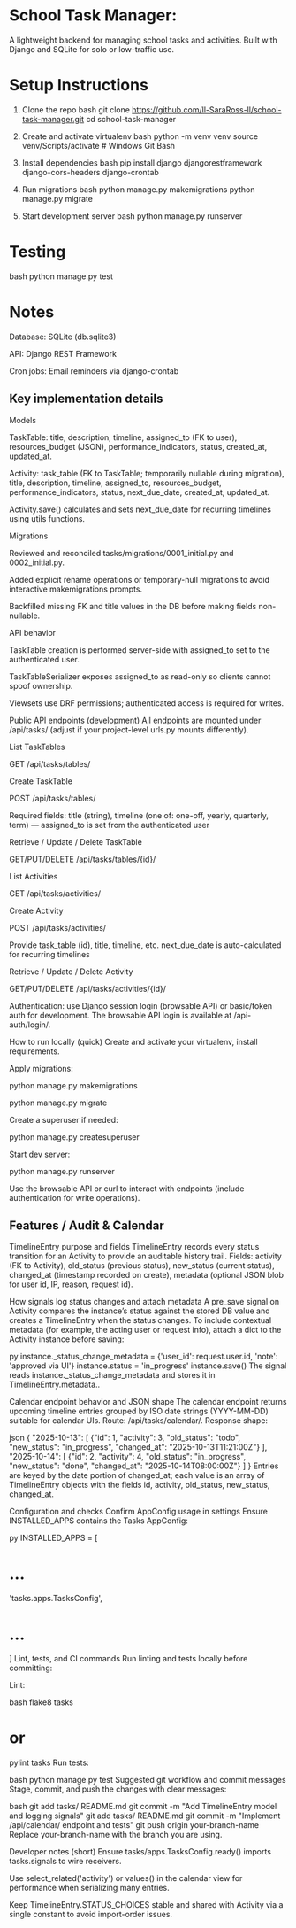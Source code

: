 # School Task Manager: 
A lightweight backend for managing school tasks and activities. Built with Django and SQLite for solo or low-traffic use.

# Setup Instructions
1. Clone the repo
bash
git clone https://github.com/ll-SaraRoss-ll/school-task-manager.git
cd school-task-manager

2. Create and activate virtualenv
bash
python -m venv venv
source venv/Scripts/activate  # Windows Git Bash

3. Install dependencies
bash
pip install django djangorestframework django-cors-headers django-crontab

4. Run migrations
bash
python manage.py makemigrations
python manage.py migrate

5. Start development server
bash
python manage.py runserver

# Testing
bash
python manage.py test

# Notes
Database: SQLite (db.sqlite3)

API: Django REST Framework

Cron jobs: Email reminders via django-crontab


## Key implementation details
Models

TaskTable: title, description, timeline, assigned_to (FK to user), resources_budget (JSON), performance_indicators, status, created_at, updated_at.

Activity: task_table (FK to TaskTable; temporarily nullable during migration), title, description, timeline, assigned_to, resources_budget, performance_indicators, status, next_due_date, created_at, updated_at.

Activity.save() calculates and sets next_due_date for recurring timelines using utils functions.

Migrations

Reviewed and reconciled tasks/migrations/0001_initial.py and 0002_initial.py.

Added explicit rename operations or temporary-null migrations to avoid interactive makemigrations prompts.

Backfilled missing FK and title values in the DB before making fields non-nullable.

API behavior

TaskTable creation is performed server-side with assigned_to set to the authenticated user.

TaskTableSerializer exposes assigned_to as read-only so clients cannot spoof ownership.

Viewsets use DRF permissions; authenticated access is required for writes.

Public API endpoints (development)
All endpoints are mounted under /api/tasks/ (adjust if your project-level urls.py mounts differently).

List TaskTables

GET /api/tasks/tables/

Create TaskTable

POST /api/tasks/tables/

Required fields: title (string), timeline (one of: one-off, yearly, quarterly, term) — assigned_to is set from the authenticated user

Retrieve / Update / Delete TaskTable

GET/PUT/DELETE /api/tasks/tables/{id}/

List Activities

GET /api/tasks/activities/

Create Activity

POST /api/tasks/activities/

Provide task_table (id), title, timeline, etc. next_due_date is auto-calculated for recurring timelines

Retrieve / Update / Delete Activity

GET/PUT/DELETE /api/tasks/activities/{id}/

Authentication: use Django session login (browsable API) or basic/token auth for development. The browsable API login is available at /api-auth/login/.

How to run locally (quick)
Create and activate your virtualenv, install requirements.

Apply migrations:

python manage.py makemigrations

python manage.py migrate

Create a superuser if needed:

python manage.py createsuperuser

Start dev server:

python manage.py runserver

Use the browsable API or curl to interact with endpoints (include authentication for write operations).

## Features / Audit & Calendar
TimelineEntry purpose and fields TimelineEntry records every status transition for an Activity to provide an auditable history trail. Fields: activity (FK to Activity), old_status (previous status), new_status (current status), changed_at (timestamp recorded on create), metadata (optional JSON blob for user id, IP, reason, request id).

How signals log status changes and attach metadata A pre_save signal on Activity compares the instance’s status against the stored DB value and creates a TimelineEntry when the status changes. To include contextual metadata (for example, the acting user or request info), attach a dict to the Activity instance before saving:

py
instance._status_change_metadata = {'user_id': request.user.id, 'note': 'approved via UI'}
instance.status = 'in_progress'
instance.save()
The signal reads instance._status_change_metadata and stores it in TimelineEntry.metadata..

Calendar endpoint behavior and JSON shape The calendar endpoint returns upcoming timeline entries grouped by ISO date strings (YYYY-MM-DD) suitable for calendar UIs. Route: /api/tasks/calendar/. Response shape:

json
{
  "2025-10-13": [
    {"id": 1, "activity": 3, "old_status": "todo", "new_status": "in_progress", "changed_at": "2025-10-13T11:21:00Z"}
  ],
  "2025-10-14": [
    {"id": 2, "activity": 4, "old_status": "in_progress", "new_status": "done", "changed_at": "2025-10-14T08:00:00Z"}
  ]
}
Entries are keyed by the date portion of changed_at; each value is an array of TimelineEntry objects with the fields id, activity, old_status, new_status, changed_at.

Configuration and checks
Confirm AppConfig usage in settings Ensure INSTALLED_APPS contains the Tasks AppConfig:

py
INSTALLED_APPS = [
  # ...
  'tasks.apps.TasksConfig',
  # ...
]
Lint, tests, and CI commands Run linting and tests locally before committing:

Lint:

bash
flake8 tasks
# or
pylint tasks
Run tests:

bash
python manage.py test
Suggested git workflow and commit messages Stage, commit, and push the changes with clear messages:

bash
git add tasks/ README.md
git commit -m "Add TimelineEntry model and logging signals"
git add tasks/ README.md
git commit -m "Implement /api/calendar/ endpoint and tests"
git push origin your-branch-name
Replace your-branch-name with the branch you are using.

Developer notes (short)
Ensure tasks/apps.TasksConfig.ready() imports tasks.signals to wire receivers.

Use select_related('activity') or values() in the calendar view for performance when serializing many entries.

Keep TimelineEntry.STATUS_CHOICES stable and shared with Activity via a single constant to avoid import-order issues.
